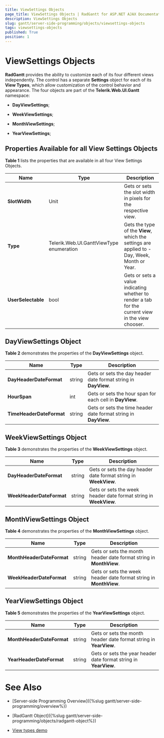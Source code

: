 ```yaml
---
title: ViewSettings Objects
page_title: ViewSettings Objects | RadGantt for ASP.NET AJAX Documentation
description: ViewSettings Objects
slug: gantt/server-side-programming/objects/viewsettings-objects
tags: viewsettings-objects
published: True
position: 1
---
```


# ViewSettings Objects

**RadGantt** provides the ability to customize each of its four different views independently. The control has a separate **Settings** object for each of its **View Types**, which allow customization of the control behavior and appearance. The four objects are part of the **Telerik.Web.UI.Gantt** namespace:

 * **DayViewSettings**;
 
 * **WeekViewSettings**;
   
 * **MonthViewSettings**;
 
 * **YearViewSettings**;

## Properties Available for all View Settings Objects

**Table 1** lists the properties that are available in all four View Settings Objects.

| Name | Type | Description |
| ------ | ------ | ------ |
| **SlotWidth** |Unit|Gets or sets the slot width in pixels for the respective view.|
| **Type** |Telerik.Web.UI.GanttViewType enumeration|Gets the type of the **View**, which the settings are applied to - Day, Week, Month or Year.|
| **UserSelectable** |bool|Gets or sets a value indicating whether to render a tab for the current view in the view chooser.|


## DayViewSettings Object

**Table 2** demonstrates the properties of the **DayViewSettings** object.

| Name | Type | Description |
| ------ | ------ | ------ |
| **DayHeaderDateFormat** |string|Gets or sets the day header date format string in **DayView**.|
| **HourSpan** |int|Gets or sets the hour span for each cell in **DayView**.|
| **TimeHeaderDateFormat** |string|Gets or sets the time header date format string in **DayView**.|


## WeekViewSettings Object

**Table 3** demonstrates the properties of the **WeekViewSettings** object.

| Name | Type | Description |
| ------ | ------ | ------ |
| **DayHeaderDateFormat** |string|Gets or sets the day header date format string in **WeekView**.|
| **WeekHeaderDateFormat** |string|Gets or sets the week header date format string in **WeekView**.|


## MonthViewSettings Object

**Table 4** demonstrates the properties of the **MonthViewSettings** object.

| Name | Type | Description |
| ------ | ------ | ------ |
| **MonthHeaderDateFormat** |string|Gets or sets the month header date format string in **MonthView**.|
| **WeekHeaderDateFormat** |string|Gets or sets the week header date format string in **MonthView**.|


## YearViewSettings Object

**Table 5** demonstrates the properties of the **YearViewSettings** object.

| Name | Type | Description |
| ------ | ------ | ------ |
| **MonthHeaderDateFormat** |string|Gets or sets the month header date format string in **YearView**.|
| **YearHeaderDateFormat** |string|Gets or sets the year header date format string in **YearView**.|


# See Also

 * [Server-side Programming Overview]({%slug gantt/server-side-programming/overview%})
 
 * [RadGantt Object]({%slug gantt/server-side-programming/objects/radgantt-object%})
 
 * [View types demo](http://demos.telerik.com/aspnet-ajax/gantt/examples/functionality/view-types/defaultcs.aspx)
 
